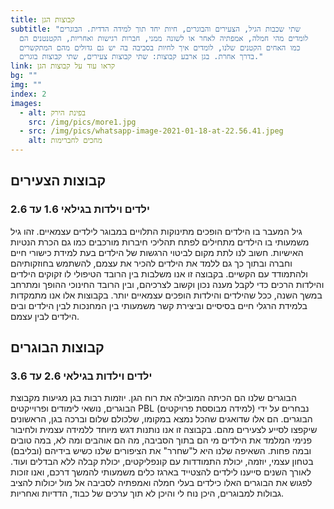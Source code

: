 ```yaml
---
title: קבוצות הגן
subtitle: "שתי שכבות הגיל, הצעירים והבוגרים, חיות יחד תוך למידה הדדית. הבוגרים
  לומדים מהי חמלה, אמפתיה לאחר או לשונה ממני, חברות רגישות ואחריות, הקטנטנים הם
  כמו האחים הקטנים שלנו, לומדים איך לחיות בסביבה בה יש גם גדולים מהם המתקשרים
  בדרך אחרת. בגן ארבע קבוצות: שתי קבוצות צעירים, שתי קבוצות בוגרים."
link: קראו עוד על קבוצות הגן
bg: ""
img: ""
index: 2
images:
  - alt: בפינת הירק
    src: /img/pics/more1.jpg
  - src: /img/pics/whatsapp-image-2021-01-18-at-22.56.41.jpeg
    alt: מחכים לחברימות
---
```


## קבוצות הצעירים

### ילדים וילדות בגילאי 1.6 עד 2.6

גיל המעבר בו הילדים הופכים מתינוקות התלויים במבוגר לילדים עצמאיים. זהו גיל משמעותי בו הילדים מתחילים לפתח תהליכי חיברות מורכבים כמו גם הכרת הנטיות האישיות. חשוב לנו לתת מקום לביטוי הרגשות של הילדים בעת למידת כישורי חיים וחברה ובתוך כך גם ללמד את הילדים להכיר את עצמם, להשתמש בחוזקותיהם ולהתמודד עם הקשיים.
בקבוצה זו אנו משלבות בין הרובד הטיפולי לו זקוקים הילדים והילדות הרכים כדי לקבל מענה נכון וקשוב לצרכיהם, ובין הרובד החינוכי ההופך ומתרחב במשך השנה, ככל שהילדים והילדות הופכים עצמאיים יותר. בקבוצות אלו אנו מתמקדות בלמידת הרגלי חיים בסיסיים וביצירת קשר משמעותי בין המחנכות לבין הילדים ובים הילדים לבין עצמם.

## קבוצות הבוגרים

### ילדים וילדות בגילאי 2.6 עד 3.6

הבוגרים שלנו הם הכיתה המובילה את רוח הגן. יוזמות רבות בגן מגיעות מקבוצת הבוגרים, נושאי לימודים ופרוייקטים PBL (למידה מבוססת פרויקטים) נבחרים על ידי הבוגרים. הם אלו שדואגים שהכל נמצא במקומו, שלכולם שלום וברכה בגן, הראשונים שיקפצו לסייע לצעירים מהם.
בקבוצה זו אנו נותנות דגש מיוחד ללמידה עצמית ולחיבור פנימי המלמד את הילדים מי הם בתוך הסביבה, מה הם אוהבים ומה לא, במה טובים ובמה פחות. השאיפה שלנו היא ל"שחרר" את הציפורים שלנו כשיש בידיהם (ובליבם) בטחון עצמי, יוזמה, יכולת התמודדות עם קונפליקטים, יכולת קבלה ללא הבדלים ועוד. לאורך השנים סייענו לילדים להצטייד בארגז כלים משמעותי להמשך דרכם, ואנו זוכות לפגוש את הבוגרים האלו כילדים בעלי חמלה ואמפתיה לסביבה אל מול יכולות להציב גבולות למבוגרים, היכן נוח לי והיכן לא תוך ערכים של כבוד, הדדיות ואחריות.
